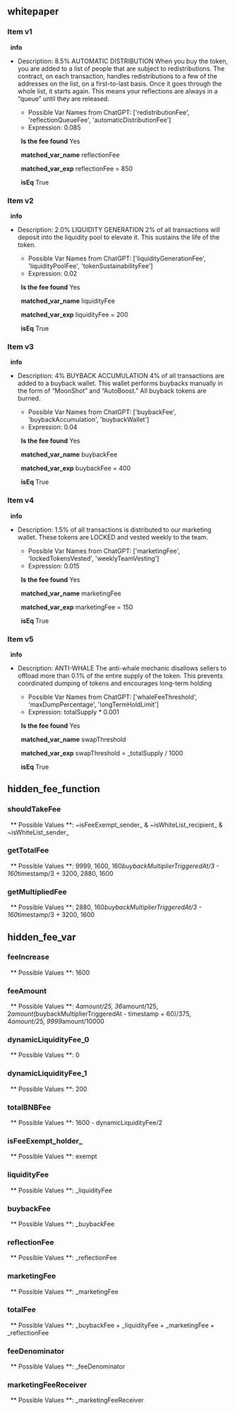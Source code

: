 ## whitepaper

### Item v1

   &ensp;**info**
   &emsp; 
- Description: 
    8.5% AUTOMATIC DISTRIBUTION
    When you buy the token, you are added to a list of people that are subject to redistributions.
    The contract, on each transaction, handles redistributions to a few of the addresses
    on the list, on a first-to-last basis. Once it goes through the whole list, it starts again. This means your reflections are always in a “queue” until they are released.
     
   - Possible Var Names from ChatGPT: ['redistributionFee', 'reflectionQueueFee', 'automaticDistributionFee'] 
   - Expression:  0.085 


   &ensp;**Is the fee found**
    Yes

   &ensp;**matched_var_name**
    reflectionFee

   &ensp;**matched_var_exp**
    reflectionFee = 850

   &ensp;**isEq**
    True

### Item v2

   &ensp;**info**
   &emsp; 
- Description: 
    2.0% LIQUIDITY GENERATION
    2% of all transactions will deposit into the liquidity pool to elevate it. This sustains the life of the token.
     
   - Possible Var Names from ChatGPT: ['liquidityGenerationFee', 'liquidityPoolFee', 'tokenSustainabilityFee'] 
   - Expression:  0.02 


   &ensp;**Is the fee found**
    Yes

   &ensp;**matched_var_name**
    liquidityFee

   &ensp;**matched_var_exp**
    liquidityFee = 200

   &ensp;**isEq**
    True

### Item v3

   &ensp;**info**
   &emsp; 
- Description: 
    4% BUYBACK ACCUMULATION
    4% of all transactions are added to a buyback wallet. This wallet performs buybacks manually in the form of “MoonShot” and “AutoBoost.” All buyback tokens are burned.
     
   - Possible Var Names from ChatGPT: ['buybackFee', 'buybackAccumulation', 'buybackWallet'] 
   - Expression:  0.04 


   &ensp;**Is the fee found**
    Yes

   &ensp;**matched_var_name**
    buybackFee

   &ensp;**matched_var_exp**
    buybackFee = 400

   &ensp;**isEq**
    True

### Item v4

   &ensp;**info**
   &emsp; 
- Description: 
    1.5% of all transactions is distributed to our marketing wallet. These tokens are LOCKED and vested weekly to the team.
     
   - Possible Var Names from ChatGPT: ['marketingFee', 'lockedTokensVested', 'weeklyTeamVesting'] 
   - Expression:  0.015 


   &ensp;**Is the fee found**
    Yes

   &ensp;**matched_var_name**
    marketingFee

   &ensp;**matched_var_exp**
    marketingFee = 150

   &ensp;**isEq**
    True

### Item v5

   &ensp;**info**
   &emsp; 
- Description: 
    ANTI-WHALE
    The anti-whale mechanic disallows sellers to offload more than 0.1% of the entire supply of the token. This prevents coordinated dumping of tokens and encourages long-term holding
     
   - Possible Var Names from ChatGPT: ['whaleFeeThreshold', 'maxDumpPercentage', 'longTermHoldLimit'] 
   - Expression:  totalSupply * 0.001 


   &ensp;**Is the fee found**
    Yes

   &ensp;**matched_var_name**
    swapThreshold

   &ensp;**matched_var_exp**
    swapThreshold = _totalSupply / 1000

   &ensp;**isEq**
    True


## hidden_fee_function

### shouldTakeFee

  &ensp;** Possible Values **:
 ~isFeeExempt_sender_ & ~isWhiteList_recipient_ & ~isWhiteList_sender_

### getTotalFee

  &ensp;** Possible Values **:
 9999, 
 1600, 
 160*buybackMultiplierTriggeredAt/3 - 160*timestamp/3 + 3200, 
 2880, 
 1600

### getMultipliedFee

  &ensp;** Possible Values **:
 2880, 
 160*buybackMultiplierTriggeredAt/3 - 160*timestamp/3 + 3200, 
 1600


## hidden_fee_var

### feeIncrease

  &ensp;** Possible Values **:
 1600

### feeAmount

  &ensp;** Possible Values **:
 4*amount/25, 
 36*amount/125, 
 2*amount*(buybackMultiplierTriggeredAt - timestamp + 60)/375, 
 4*amount/25, 
 9999*amount/10000

### dynamicLiquidityFee_0

  &ensp;** Possible Values **:
 0

### dynamicLiquidityFee_1

  &ensp;** Possible Values **:
 200

### totalBNBFee

  &ensp;** Possible Values **:
 1600 - dynamicLiquidityFee/2

### isFeeExempt_holder_

  &ensp;** Possible Values **:
 exempt

### liquidityFee

  &ensp;** Possible Values **:
 _liquidityFee

### buybackFee

  &ensp;** Possible Values **:
 _buybackFee

### reflectionFee

  &ensp;** Possible Values **:
 _reflectionFee

### marketingFee

  &ensp;** Possible Values **:
 _marketingFee

### totalFee

  &ensp;** Possible Values **:
 _buybackFee + _liquidityFee + _marketingFee + _reflectionFee

### feeDenominator

  &ensp;** Possible Values **:
 _feeDenominator

### marketingFeeReceiver

  &ensp;** Possible Values **:
 _marketingFeeReceiver



